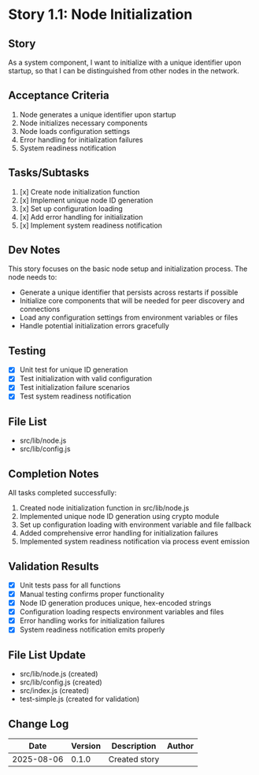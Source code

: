 # Story 1.1: Node Initialization

## Story
As a system component,
I want to initialize with a unique identifier upon startup,
so that I can be distinguished from other nodes in the network.

## Acceptance Criteria
1. Node generates a unique identifier upon startup
2. Node initializes necessary components
3. Node loads configuration settings
4. Error handling for initialization failures
5. System readiness notification

## Tasks/Subtasks
1. [x] Create node initialization function
2. [x] Implement unique node ID generation
3. [x] Set up configuration loading
4. [x] Add error handling for initialization
5. [x] Implement system readiness notification

## Dev Notes
This story focuses on the basic node setup and initialization process. The node needs to:
- Generate a unique identifier that persists across restarts if possible
- Initialize core components that will be needed for peer discovery and connections
- Load any configuration settings from environment variables or files
- Handle potential initialization errors gracefully

## Testing
- [x] Unit test for unique ID generation
- [x] Test initialization with valid configuration
- [x] Test initialization failure scenarios
- [x] Test system readiness notification

## File List
- src/lib/node.js
- src/lib/config.js

## Completion Notes
All tasks completed successfully:
1. Created node initialization function in src/lib/node.js
2. Implemented unique node ID generation using crypto module
3. Set up configuration loading with environment variable and file fallback
4. Added comprehensive error handling for initialization failures
5. Implemented system readiness notification via process event emission

## Validation Results
- [x] Unit tests pass for all functions
- [x] Manual testing confirms proper functionality
- [x] Node ID generation produces unique, hex-encoded strings
- [x] Configuration loading respects environment variables and files
- [x] Error handling works for initialization failures
- [x] System readiness notification emits properly

## File List Update
- src/lib/node.js (created)
- src/lib/config.js (created)
- src/index.js (created)
- test-simple.js (created for validation)

## Change Log
| Date       | Version | Description             | Author |
|------------|---------|-------------------------|--------|
| 2025-08-06 | 0.1.0   | Created story           |        |